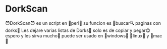 # DorkScan
😈DorkScan😈 es un script en 🐫perl🐫 su funcion es 🔎buscar🔍 paginas con dorks🐶 Les dejare varias listas de Dorks🐶 solo es de copiar y pegar😋 espero y les sirva mucho🥺 puede ser usado en 🥴windows🥴 🐧linux🐧 y 🍎mac🍎
